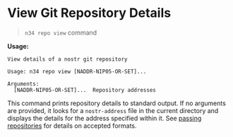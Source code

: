 # View Git Repository Details

> `n34 repo view` command

**Usage:**
```
View details of a nostr git repository

Usage: n34 repo view [NADDR-NIP05-OR-SET]...

Arguments:
  [NADDR-NIP05-OR-SET]...  Repository addresses
```

This command prints repository details to standard output. If no arguments
are provided, it looks for a `nostr-address` file in the current directory
and displays the details for the address specified within it. See [passing
repositories] for details on accepted formats.

[passing repositories]: /commands.html#passing-repositories
